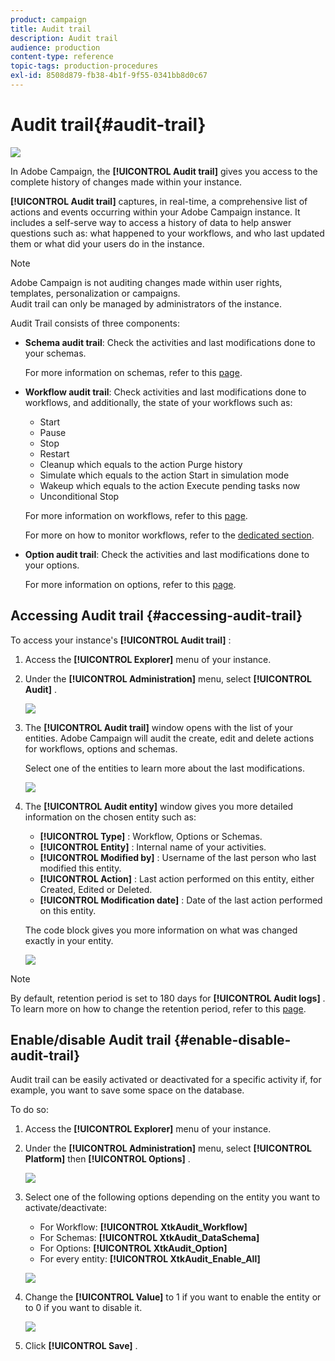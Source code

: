 ```yaml
---
product: campaign
title: Audit trail
description: Audit trail
audience: production
content-type: reference
topic-tags: production-procedures
exl-id: 8508d879-fb38-4b1f-9f55-0341bb8d0c67
---
```

# Audit trail{#audit-trail}

![](../../assets/v7-only.svg)

In Adobe Campaign, the **[!UICONTROL Audit trail]** gives you access to the complete history of changes made within your instance.

**[!UICONTROL Audit trail]** captures, in real-time, a comprehensive list of actions and events occurring within your Adobe Campaign instance. It includes a self-serve way to access a history of data to help answer questions such as: what happened to your workflows, and who last updated them or what did your users do in the instance.

>[!NOTE]
>
>Adobe Campaign is not auditing changes made within user rights, templates, personalization or campaigns.  
>Audit trail can only be managed by administrators of the instance.

Audit Trail consists of three components:

* **Schema audit trail**: Check the activities and last modifications done to your schemas.

  For more information on schemas, refer to this [page](../../configuration/using/data-schemas.md).

* **Workflow audit trail**: Check activities and last modifications done to workflows, and additionally, the state of your workflows such as:

    * Start
    * Pause
    * Stop
    * Restart
    * Cleanup which equals to the action Purge history
    * Simulate which equals to the action Start in simulation mode
    * Wakeup which equals to the action Execute pending tasks now
    * Unconditional Stop

  For more information on workflows, refer to this [page](../../workflow/using/about-workflows.md).
  
  For more on how to monitor workflows, refer to the [dedicated section](../../workflow/using/monitoring-workflow-execution.md).

* **Option audit trail**: Check the activities and last modifications done to your options.

  For more information on options, refer to this [page](../../installation/using/configuring-campaign-options.md).

## Accessing Audit trail {#accessing-audit-trail}

To access your instance's **[!UICONTROL Audit trail]** :

1. Access the **[!UICONTROL Explorer]** menu of your instance.
1. Under the **[!UICONTROL Administration]** menu, select **[!UICONTROL Audit]** .

   ![](assets/audit_trail_1.png)

1. The **[!UICONTROL Audit trail]** window opens with the list of your entities. Adobe Campaign will audit the create, edit and delete actions for workflows, options and schemas.

   Select one of the entities to learn more about the last modifications.

   ![](assets/audit_trail_2.png)

1. The **[!UICONTROL Audit entity]** window gives you more detailed information on the chosen entity such as:

    * **[!UICONTROL Type]** : Workflow, Options or Schemas.
    * **[!UICONTROL Entity]** : Internal name of your activities.
    * **[!UICONTROL Modified by]** : Username of the last person who last modified this entity.
    * **[!UICONTROL Action]** : Last action performed on this entity, either Created, Edited or Deleted.
    * **[!UICONTROL Modification date]** : Date of the last action performed on this entity.

   The code block gives you more information on what was changed exactly in your entity.

   ![](assets/audit_trail_3.png)

>[!NOTE]
>
>By default, retention period is set to 180 days for **[!UICONTROL Audit logs]** . To learn more on how to change the retention period, refer to this [page](../../production/using/database-cleanup-workflow.md#deployment-wizard).

## Enable/disable Audit trail {#enable-disable-audit-trail}

Audit trail can be easily activated or deactivated for a specific activity if, for example, you want to save some space on the database.

To do so:

1. Access the **[!UICONTROL Explorer]** menu of your instance.
1. Under the **[!UICONTROL Administration]** menu, select **[!UICONTROL Platform]** then **[!UICONTROL Options]** .

   ![](assets/audit_trail_4.png)

1. Select one of the following options depending on the entity you want to activate/deactivate:

    * For Workflow: **[!UICONTROL XtkAudit_Workflow]** 
    * For Schemas: **[!UICONTROL XtkAudit_DataSchema]** 
    * For Options: **[!UICONTROL XtkAudit_Option]** 
    * For every entity: **[!UICONTROL XtkAudit_Enable_All]**

   ![](assets/audit_trail_5.png)

1. Change the **[!UICONTROL Value]** to 1 if you want to enable the entity or to 0 if you want to disable it.

   ![](assets/audit_trail_6.png)

1. Click **[!UICONTROL Save]** .
